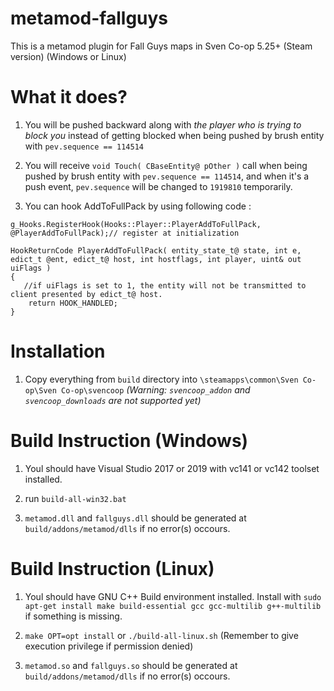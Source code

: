 # metamod-fallguys

This is a metamod plugin for Fall Guys maps in Sven Co-op 5.25+ (Steam version) (Windows or Linux)

# What it does?

1. You will be pushed backward along with *the player who is trying to block you* instead of getting blocked when being pushed by brush entity with `pev.sequence == 114514`

2. You will receive `void Touch( CBaseEntity@ pOther )` call when being pushed by brush entity with `pev.sequence == 114514`, and when it's a push event, `pev.sequence` will be changed to `1919810` temporarily.

3. You can hook AddToFullPack by using following code : 

```
g_Hooks.RegisterHook(Hooks::Player::PlayerAddToFullPack, @PlayerAddToFullPack);// register at initialization
```

```
HookReturnCode PlayerAddToFullPack( entity_state_t@ state, int e, edict_t @ent, edict_t@ host, int hostflags, int player, uint& out uiFlags )
{
   //if uiFlags is set to 1, the entity will not be transmitted to client presented by edict_t@ host.
    return HOOK_HANDLED;
}
```

# Installation

1. Copy everything from `build` directory into `\steamapps\common\Sven Co-op\Sven Co-op\svencoop` *(Warning: `svencoop_addon` and `svencoop_downloads` are not supported yet)*

# Build Instruction (Windows)

1. Youl should have Visual Studio 2017 or 2019 with vc141 or vc142 toolset installed.

2. run `build-all-win32.bat`

3. `metamod.dll` and `fallguys.dll` should be generated at `build/addons/metamod/dlls` if no error(s) occours.

# Build Instruction (Linux)

1. Youl should have GNU C++ Build environment installed. Install with `sudo apt-get install make build-essential gcc gcc-multilib g++-multilib` if something is missing.

2. `make OPT=opt install` or `./build-all-linux.sh` (Remember to give execution privilege if permission denied)

3. `metamod.so` and `fallguys.so` should be generated at `build/addons/metamod/dlls` if no error(s) occours.

